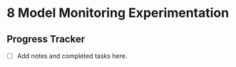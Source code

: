 # 8 Model Monitoring Experimentation

## Progress Tracker
- [ ] Add notes and completed tasks here.
